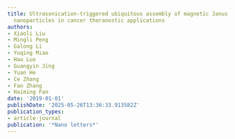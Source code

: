 ```yaml
---
title: Ultrasonication-triggered ubiquitous assembly of magnetic Janus amphiphilic
  nanoparticles in cancer theranostic applications
authors:
- Xiaoli Liu
- Mingli Peng
- Galong Li
- Yuqing Miao
- Hao Luo
- Guangyin Jing
- Yuan He
- Ce Zhang
- Fan Zhang
- Haiming Fan
date: '2019-01-01'
publishDate: '2025-05-26T13:36:33.913582Z'
publication_types:
- article-journal
publication: '*Nano letters*'
---
```


